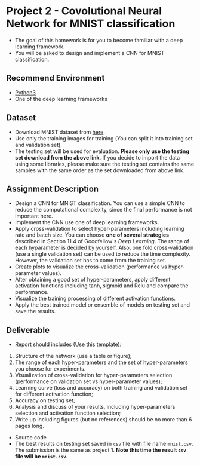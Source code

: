 # Project 2 - Covolutional Neural Network for MNIST classification
- The goal of this homework is for you to become familiar with a deep learning framework.
- You will be asked to design and implement a CNN for MNIST classification.

## Recommend Environment
- [Python3](https://www.python.org/download/releases/3.0/)
- One of the deep learning frameworks

## Dataset
- Download MNIST dataset from [here](http://yann.lecun.com/exdb/mnist/).
- Use only the training images for training (You can split it into training set and validation set).
- The testing set will be used for evaluation. **Please only use the testing set download from the above link**. If you decide to import the data using some libraries, please make sure the testing set contains the same samples with the same order as the set downloaded from above link.

## Assignment Description
- Design a CNN for MNIST classification. You can use a simple CNN to reduce the computational complexity, since the final performance is not important here.
- Implement the CNN use one of deep learning frameworks.
- Apply cross-validation to select hyper-parameters including learning rate and batch size. You can choose **one of several strategies** described in Section 11.4 of Goodfellow's *Deep Learning*. The range of each hyparameter is decided by yourself. Also, one fold cross-validation (use a single validation set) can be used to reduce the time complexity. However, the validation set has to come from the training set.
- Create plots to visualize the cross-validation (performance vs hyper-parameter values).
- After obtaining a good set of hyper-parameters, apply different activation functions including tanh, sigmoid and Relu and compare the performance. 
- Visualize the training processing of different activation functions.
- Apply the best trained model or ensemble of models on testing set and save the results.


## Deliverable
- Report should includes (Use [this](https://www.ieee.org/conferences/publishing/templates.html) template): 
1. Structure of the network (use a table or figure);
2. The range of each hyper-parameters and the set of hyper-parameters you choose for experiments.
3. Visualization of cross-validation for hyper-parameters selection (performance on validation set vs hyper-parameter values);
4. Learning curve (loss and accuracy) on both training and validation set for different activation function; 
5. Accuracy on testing set;
6. Analysis and discuss of your results, including hyper-parameters selection and activation function selection;
7. Write up including figures (but no references) should be no more than 6 pages long.

- Source code
- The best results on testing set saved in `csv` file with file name `mnist.csv`. The submission is the same as project 1. **Note this time the result `csv` file will be `mnist.csv`.**








